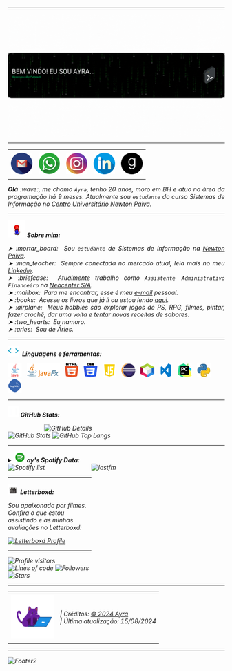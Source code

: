 -----
<div>
<img align="center" alt="GIF" src="https://github.com/ayrarocha/ayrarocha/blob/main/img/header.gif"/>
</div>

-----

<div align="center">
<table>
<tr>
 <td align="center" colspan="11"></td>
</tr> 
<tr>
<td><a href="mailto:ayrarocharocha@gmail.com" target="_blank"><img src="https://github.com/ayrarocha/ayrarocha/blob/main/img/gmail.png" width="50px" height="50px"/></a>
</td>
<td><a href="https://wa.me/55031987610832" target="_blank"><img src="https://github.com/ayrarocha/ayrarocha/blob/main/img/whatsapp%20(1).png" width="50px" height="50px"/></a>
</td>
<td><a href="https://www.instagram.com/ayra_rx0/" target="_blank"><img src="https://github.com/ayrarocha/ayrarocha/blob/main/img/instagram%20(2).png" width="50px" height="50px"/></a>
</td>
<td><a href="https://www.linkedin.com/in/ayra-soares-7b0a49207?utm_source=share&utm_campaign=share_via&utm_content=profile&utm_medium=android_app" target="_blank"><img src="https://github.com/ayrarocha/ayrarocha/blob/main/img/linkedin%20(2).png" width="50px" height="50px"/></a>
</td>
<td><a href="https://www.goodreads.com/user/show/176773070-ayra-soares" target="_blank"><img src="https://github.com/ayrarocha/ayrarocha/blob/main/img/goodreads.png" width="50px" height="50px"/></a>
</td>
</tr>
<tr>
 <td align="center" colspan="11"></td>
</tr> 
</table>

</div>
<div align="justify">
<i><b>Olá</b> :wave:, me chamo <code>Ayra</code>, tenho 20 anos, moro em BH e atuo na área da programação há 9 meses. Atualmente sou <code>estudante</code> do curso Sistemas de Informação no <a href="https://newtonpaiva.br/" target="_blank">Centro Universitário Newton Paiva</a>.
</div>
 
-----

<img height="40" alt="GIF" src="https://github.com/ayrarocha/ayrarocha/blob/main/img/mario.gif"/> <i><b>Sobre mim:</b>

<div align="justify">
<p> 
➤ :mortar_board: &nbsp;Sou <code>estudante</code> de Sistemas de Informação na <a href="https://newtonpaiva.br/" target="_blank">Newton Paiva</a>.<br />
➤ :man_teacher: &nbsp;Sempre conectada no mercado atual, leia mais no meu <a href="https://www.linkedin.com/in/ayra-soares-7b0a49207?utm_source=share&utm_campaign=share_via&utm_content=profile&utm_medium=android_app" target="_blank">Linkedin</a>.<br />
➤ :briefcase: &nbsp;Atualmente trabalho como <code>Assistente Administrativo Financeiro</code> na <a href="https://neocenter.com.br/" target="_blank">Neocenter S/A</a>.<br />
➤ :mailbox: &nbsp;Para me encontrar, esse é meu <a href="mailto:ayrarocharocha@gmail.com" target="_blank">e-mail</a> pessoal.<br />
➤ :books: &nbsp;Acesse os livros que já li ou estou lendo <a href="https://www.goodreads.com/user/show/176773070-ayra-soares" target="_blank">aqui</a>.<br />
➤ :airplane: &nbsp;Meus hobbies são explorar jogos de PS, RPG, filmes, pintar, fazer crochê, dar uma volta e tentar novas receitas de sabores.<br />
➤ :two_hearts: &nbsp;Eu namoro. <br />
➤ :aries: &nbsp;Sou de Áries.<br />
</p>
</div>

-----

<img height="25" alt="GIF" src="https://github.com/ayrarocha/ayrarocha/blob/main/img/skills.gif"/>&nbsp; <i><b>Linguagens e ferramentas:</b>

<code><a href="https://www.java.com/pt-BR/" target="_blank"><img width="32" height="32" src="https://github.com/ayrarocha/ayrarocha/blob/main/img/java.png"/></a></code>
&nbsp; 
<code><a href="https://openjfx.io/" target="_blank"><img height="32" src="https://github.com/ayrarocha/ayrarocha/blob/main/img/javafx.png"/></a></code>
&nbsp; 
<code><a href="https://www.w3schools.com/html/" target="_blank"><img width="32" height="32" src="https://github.com/ayrarocha/ayrarocha/blob/main/img/html.svg"/></a></code>
&nbsp; 
<code><a href="https://www.w3schools.com/css/" target="_blank"><img width="32" height="32" src="https://github.com/ayrarocha/ayrarocha/blob/main/img/css.svg"/></a></code>
&nbsp; 
<code><a href="https://www.w3schools.com/js/" target="_blank"><img width="32" height="32" src="https://github.com/ayrarocha/ayrarocha/blob/main/img/js.png"/></a></code>
&nbsp;
<code><a href="https://www.eclipse.org/downloads/" target="_blank"><img width="32" height="32" src="https://github.com/ayrarocha/ayrarocha/blob/main/img/eclipse.png"/></a></code>
&nbsp; 
<code><a href="https://netbeans.apache.org/" target="_blank"><img width="32" height="32" src="https://github.com/ayrarocha/ayrarocha/blob/main/img/netbeans.png"/></a></code>
&nbsp;
<code><a href="https://code.visualstudio.com/" target="_blank"><img width="32" height="32" src="https://github.com/ayrarocha/ayrarocha/blob/main/img/vs.png"/></a></code>
&nbsp;
<code><a href="https://www.jetbrains.com/pt-br/pycharm/" target="_blank"><img width="32" height="32" src="https://github.com/ayrarocha/ayrarocha/blob/main/img/pc.png"/></a></code>
&nbsp;
<code><a href="https://www.python.org/" target="_blank"><img width="32" height="32" src="https://github.com/ayrarocha/ayrarocha/blob/main/img/python.png"/></a></code>
&nbsp;
<code><a href="https://www.mysql.com/" target="_blank"><img width="32" height="32" src="https://github.com/ayrarocha/ayrarocha/blob/main/img/mysql.png"/></a></code>
&nbsp;

-----

<img height="25" alt="GIF" src="https://github.com/ayrarocha/ayrarocha/blob/main/img/graphic.gif"/> <i><b>GitHub Stats:</b>

<div>
<img align="right" alt="GitHub Details" width="420px" src="http://github-profile-summary-cards.vercel.app/api/cards/profile-details?username=ayrarocha&theme=github_dark"/>
<!--- <img alt="GitHub Commits" width="200px" src="http://github-profile-summary-cards.vercel.app/api/cards/productive-time?username=ayrarocha&theme=github_dark"/> -->
<img alt="GitHub Stats" width="200px" src="http://github-profile-summary-cards.vercel.app/api/cards/stats?username=ayrarocha&theme=github_dark"/>
<img alt="GitHub Top Langs" width="200px" src="http://github-profile-summary-cards.vercel.app/api/cards/repos-per-language?username=ayrarocha&theme=github_dark"/>
</div>

-----

<div>
<details>
<summary><img height="25" alt="GIF" src="https://github.com/ayrarocha/ayrarocha/blob/main/img/spotify.gif"/> <i><b>ay's Spotify Data:</b></summary>
<img src="https://data-card-for-spotify.herokuapp.com/api/card?user_id=8o9sujogvluvd199rjq0gde9l" alt="Data Card for Spotify">
</details>
</div>
<div>
<a href="https://www.last.fm/pt/user/Ayrxx" target="_blank"><img align="right" width="310px" height="270px" alt="lastfm" src="https://lastfm-recently-played.vercel.app/api?user=Ayrxx"/></a>
</div>
<div> 
<img alt="Spotify list" width="310px" height="270px" src="https://spotify-recently-played-readme.vercel.app/api?user=8o9sujogvluvd199rjq0gde9l"/>
</div>

-----
<div>
 
<img height="25" alt="GIF" src="https://github.com/ayrarocha/ayrarocha/blob/main/img/cinema.gif"/>&nbsp; <i><b>Letterboxd:</b>
 
Sou apaixonada por filmes. Confira o que estou assistindo e as minhas avaliações no Letterboxd:
 
<a href="https://letterboxd.com/ayy_myy/" target="_blank">
  <img src="https://img.shields.io/badge/Letterboxd-Profile-blue?logo=letterboxd" alt="Letterboxd Profile"/>
</a>
</div>

-----

<div>
<tr>
<td align="center" colspan="1"></td>
</tr> 
<img alt="Profile visitors" src="https://komarev.com/ghpvc/?username=ayrarocha"/>
<img alt="Lines of code" src="https://img.shields.io/badge/Somando--se%20os%20reposit%C3%B3rios%3A-%2B100%20mil%20linhas%20de%20c%C3%B3digo%20compartilhadas-blue?logo=GitHub"/>
<img alt="Followers" src="https://img.shields.io/github/followers/ayrarocha?style=social"/>
<img alt="Stars" src="https://img.shields.io/github/stars/ayrarocha?style=social"/>
</div>

-----

<div>
<table align="center">
<tr>
 <td align="center" colspan="2"></td>
</tr> 
<tr>
<td>
<a href="https://github.com/ayrarocha" target="_blank"><img src="https://github.com/ayrarocha/ayrarocha/blob/main/img/gatinho.gif" width="100px" height="100px"/></a>
</td>
<td>
| Créditos: <a href="https://github.com/ayrarocha" target="_blank">© 2024 Ayra</a><br />
| Última atualização: 15/08/2024
</td>
</tr>
<tr>
 <td align="center" colspan="2"></td>
</tr> 
</table>
</div>

-----

<img align="center" alt="Footer2" src="https://capsule-render.vercel.app/api?type=waving&height=100&color=gray&section=footer"/>

<!---
<div>
<img align="center" alt="Footer" src="https://github.com/ayrarocha/ayrarocha/blob/main/img/footer-gray%20(3).gif"/>
</div>
-->

<!-- Obrigado pela visita! -->
